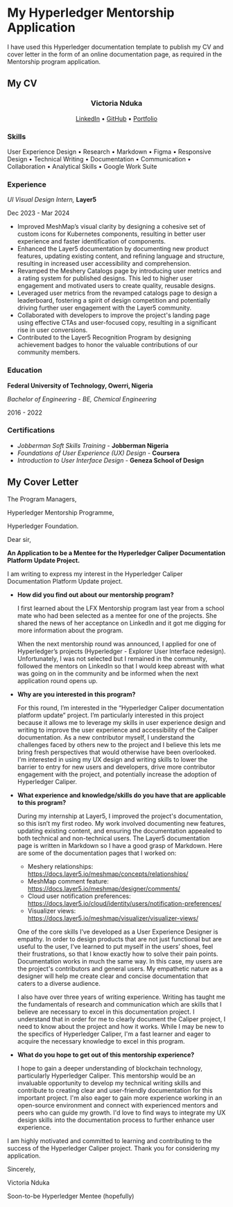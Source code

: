 # My Hyperledger Mentorship Application

I have used this Hyperledger documentation template to publish my CV and cover letter in the form of an online documentation page, as required in the Mentorship program application.

## My CV

<h3 style="text-align: center;">Victoria Nduka</h3>

<p style="text-align: center;">
  <a href="https://www.linkedin.com/victorianduka">LinkedIn</a> • <a href="https://github.com/nwanduka">GitHub</a> • <a href="https://nwanduka.vzy.io">Portfolio</a>
</p>

### Skills
User Experience Design • Research • Markdown • Figma • Responsive Design • Technical Writing •
Documentation • Communication • Collaboration • Analytical Skills • Google Work Suite

### Experience
*UI Visual Design Intern,* **Layer5**

Dec 2023 - Mar 2024

- Improved MeshMap’s visual clarity by designing a cohesive set of custom icons for Kubernetes components, resulting in better user experience and faster identification of components.
- Enhanced the Layer5 documentation by documenting new product features, updating existing content, and refining language and structure, resulting in increased user accessibility and comprehension.
- Revamped the Meshery Catalogs page by introducing user metrics and a rating system for published designs. This led to higher user engagement and motivated users to create quality, reusable designs.
- Leveraged user metrics from the revamped catalogs page to design a leaderboard, fostering a spirit of design competition and potentially driving further user engagement with the Layer5 community.
- Collaborated with developers to improve the project's landing page using effective CTAs and user-focused copy, resulting in a significant rise in user conversions.
- Contributed to the Layer5 Recognition Program by designing achievement badges to honor the valuable contributions of our community members.

### Education

**Federal University of Technology, Owerri, Nigeria**

_Bachelor of Engineering - BE, Chemical Engineering_

2016 - 2022

### Certifications
- *Jobberman Soft Skills Training* - **Jobberman Nigeria**
- *Foundations of User Experience (UX) Design* - **Coursera**
- *Introduction to User Interface Design* - **Geneza School of Design**

## My Cover Letter

The Program Managers,

Hyperledger Mentorship Programme,

Hyperledger Foundation.



Dear sir,

**An Application to be a Mentee for the Hyperledger Caliper Documentation Platform Update Project.**

I am writing to express my interest in the Hyperledger Caliper Documentation Platform Update project.

- **How did you find out about our mentorship program?**

    I first learned about the LFX Mentorship program last year from a school mate who had been selected as a mentee for one of the projects. She shared the news of her acceptance on LinkedIn and it got me digging for more information about the program.

    When the next mentorship round was announced, I applied for one of Hyperledger’s projects (Hyperledger - Explorer User Interface redesign). Unfortunately, I was not selected but I remained in the community, followed the mentors on LinkedIn so that I would keep abreast with what was going on in the community and be informed when the next application round opens up.

- **Why are you interested in this program?**
  
    For this round, I’m interested in the “Hyperledger Caliper documentation platform update” project. I’m particularly interested in this project because it allows me to leverage my skills in user experience design and writing to improve the user experience and accessibility of the Caliper documentation. As a new contributor myself, I understand the challenges faced by others new to the project and I believe this lets me bring fresh perspectives that would otherwise have been overlooked. I'm interested in using my UX design and writing skills to lower the barrier to entry for new users and developers, drive more contributor engagement with the project, and potentially increase the adoption of Hyperledger Caliper.
  
- **What experience and knowledge/skills do you have that are applicable to this program?**

    During my internship at Layer5, I improved the project's documentation, so this isn’t my first rodeo. My work involved documenting new features, updating existing content, and ensuring the documentation appealed to both technical and non-technical users. The Layer5 documentation page is written in Markdown so I have a good grasp of Markdown. Here are some of the documentation pages that I worked on:
  
  - Meshery relationships: https://docs.layer5.io/meshmap/concepts/relationships/
  - MeshMap comment feature: https://docs.layer5.io/meshmap/designer/comments/
  - Cloud user notification preferences: https://docs.layer5.io/cloud/identity/users/notification-preferences/
  - Visualizer views: https://docs.layer5.io/meshmap/visualizer/visualizer-views/
    
  One of the core skills I’ve developed as a User Experience Designer is empathy. In order to design products that are not just functional but are useful to the user, I’ve learned to put myself in the users’ shoes, feel their frustrations, so that I know exactly how to solve their pain points. Documentation works in much the same way. In this case, my users are the project's contributors and general users. My empathetic nature as a designer will help me create clear and concise documentation that caters to a diverse audience.

  I also have over three years of writing experience. Writing has taught me the fundamentals of research and communication which are skills that I believe are necessary to excel in this documentation project. I understand that in order for me to clearly document the Caliper project, I need to know about the project and how it works. While I may be new to the specifics of Hyperledger Caliper, I'm a fast learner and eager to acquire the necessary knowledge to excel in this program.
  
- **What do you hope to get out of this mentorship experience?**

    I hope to gain a deeper understanding of blockchain technology, particularly Hyperledger Caliper. This mentorship would be an invaluable opportunity to develop my technical writing skills and contribute to creating clear and user-friendly documentation for this important project. I'm also eager to gain more experience working in an open-source environment and connect with experienced mentors and peers who can guide my growth. I'd love to find ways to integrate my UX design skills into the documentation process to further enhance user experience.


I am highly motivated and committed to learning and contributing to the success of the Hyperledger Caliper project. Thank you for considering my application.


Sincerely,

Victoria Nduka

Soon-to-be Hyperledger Mentee (hopefully)

